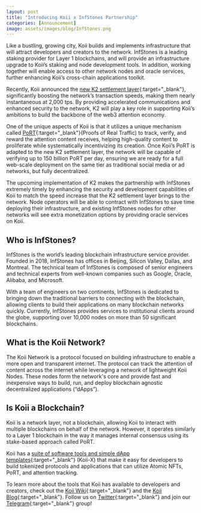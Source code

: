 ```yaml
---
layout: post
title: "Introducing Koii x InfStones Partnership"
categories: [Announcement]
image: assets/images/blog/InfStones.png
---
```


Like a bustling, growing city, Koii builds and implements infrastructure that will attract developers and creators to the network. InfStones is a leading staking provider for Layer 1 blockchains, and will provide an infrastructure upgrade to Koii’s staking and node development tools. In addition, working together will enable access to other network nodes and oracle services, further enhancing Koii’s cross-chain applications toolkit.

Recently, Koii announced the [new K2 settlement layer](https://blog.koii.network/Koii-Announces-K2/){:target="\_blank"}, significantly boosting the network’s transaction speeds, making them nearly instantaneous at 2,000 tps. By providing accelerated communications and enhanced security to the network, K2 will play a key role in supporting Koii’s ambitions to build the backbone of the web3 attention economy.

One of the unique aspects of Koii is that it utilizes a unique mechanism called [PoRT](https://koii.network/proofs-of-real-traffic.pdf){:target="\_blank"}(Proofs of Real Traffic) to track, verify, and reward the attention content receives, helping high-quality content to proliferate while systematically incentivizing its creation. Once Koii’s PoRT is adapted to the new K2 settlement layer, the network will be capable of verifying up to 150 billion PoRT per day, ensuring we are ready for a full web-scale deployment on the same tier as traditional social media or ad networks, but fully decentralized.

The upcoming implementation of K2 makes the partnership with InfStones extremely timely by enhancing the security and development capabilities of Koii to match the speed increase that the K2 settlement layer brings to the network. Node operators will be able to contract with InfStones to save time deploying their infrastructure, and existing InfStones nodes for other networks will see extra monetization options by providing oracle services on Koii.

## Who is InfStones?

InfStones is the world’s leading blockchain infrastructure service provider. Founded in 2018, InfStones has offices in Beijing, Silicon Valley, Dallas, and Montreal. The technical team of InfStones is composed of senior engineers and technical experts from well-known companies such as Google, Oracle, Alibaba, and Microsoft.

 With a team of engineers on two continents, InfStones is dedicated to bringing down the traditional barriers to connecting with the blockchain, allowing clients to build their applications on many blockchain networks quickly. Currently, InfStones provides services to institutional clients around the globe, supporting over 10,000 nodes on more than 50 significant blockchains.

## What is the Koii Network?

The Koii Network is a protocol focused on building infrastructure to enable a more open and transparent internet. The protocol can track the attention of content across the internet while leveraging a network of lightweight Koii Nodes. These nodes form the network's core and provide fast and inexpensive ways to build, run, and deploy blockchain agnostic decentralized applications (“dApps”).

## Is Koii a Blockchain?

Koii is a network layer, not a blockchain, allowing Koii to interact with multiple blockchains on behalf of the network. However, it operates similarly to a Layer 1 blockchain in the way it manages internal consensus using its stake-based approach called PoRT.

Koii has a [suite of software tools and simple dApp templates](https://docs.koii.network/koii-software-toolkit-sdk/what-is-the-koii-sdk){:target="\_blank"} (Koii-X) that make it easy for developers to build tokenized protocols and applications that can utilize Atomic NFTs, PoRT, and attention tracking.

To learn more about the tools that Koii has available to developers and creators, check out the [Koii Wiki](http://docs.koii.network){:target="\_blank"} and the [Koii Blog](https://blog.koii.network){:target="\_blank"}. Follow us on [Twitter](https://twitter.com/KoiiNetwork){:target="\_blank"} and join our [Telegram](https://t.me/koiinetwork){:target="\_blank"} group!